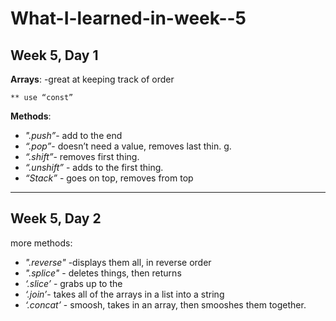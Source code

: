 # What-I-learned-in-week--5
**Week 5, Day 1**
---

__Arrays__:
-great at keeping track of order

`** use “const”` 

__Methods__:
  - *".push”*- add to the end
  - *“.pop”*- doesn’t need a value, removes last thin.	  g.
 - *“.shift”*- removes first thing.
 - *“.unshift”* - adds to the first thing.
 - *“Stack”* - goes on top, removes from top
---
**Week 5, Day 2**
---
more methods:

- *".reverse"* -displays them all, in reverse order
- *".splice"* - deletes things, then returns 
- *‘.slice’* - grabs up to the 
- *‘.join’*- takes all of the arrays in a list into a string
- *‘.concat’* - smoosh, takes in an array, then smooshes them together.